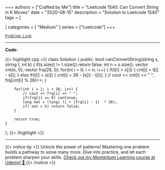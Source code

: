 
+++
authors = ["Crafted by Me"]
title = "Leetcode 1540: Can Convert String in K Moves"
date = "2020-08-15"
description = "Solution to Leetcode 1540"
tags = [
    
]
categories = [
    "Medium"
]
series = ["Leetcode"]
+++



[`Problem Link`](https://leetcode.com/problems/can-convert-string-in-k-moves/description/)

---

**Code:**

{{< highlight cpp >}}
class Solution {
public:
    bool canConvertString(string s, string t, int k) {
        if(s.size() != t.size()) return false;
        int n = s.size();
        vector<int> cnt(n, 0);
        vector<int> frq(26, 0);
        for(int i = 0; i < n; i++) {
            if(t[i] > s[i]) {
                cnt[i] = t[i] - s[i];
            } else if(t[i] < s[i]) {
                cnt[i] = 26 - (s[i] - t[i]);
            }
            // cout << cnt[i] << " ";
            frq[cnt[i] % 26]++;
        }

        for(int i = 1; i < 26; i++) {
            // cout << frq[i] << " ";
            if(frq[i] == 0) continue;
            long net = (long) (i + (frq[i] - 1)  * 26);
            if( net > k) return false;
        }
        
        return true;
    }
};
{{< /highlight >}}


---


{{< notice tip >}}
Unlock the power of patterns! Mastering one problem builds a pathway to solve many more. Dive into practice, and let each problem sharpen your skills. [Check out my Momentum Learning course at Udemy! 🚀 ](https://www.udemy.com/course/algorithms-and-data-structures-in-cpp/)
{{< /notice >}}

